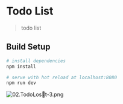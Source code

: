 # Todo List

> todo list

## Build Setup

``` bash
# install dependencies
npm install

# serve with hot reload at localhost:8080
npm run dev
```

![02.TodoLost-3.png](./../images/02.TodoLost-3.png)
